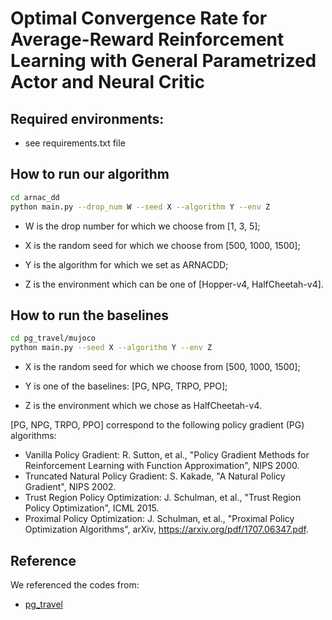 # Optimal Convergence Rate for Average-Reward Reinforcement Learning with General Parametrized Actor and Neural Critic

## Required environments:
- see requirements.txt file

## How to run our algorithm

```bash
cd arnac_dd
python main.py --drop_num W --seed X --algorithm Y --env Z
```
- W is the drop number for which we choose from [1, 3, 5];

- X is the random seed for which we choose from [500, 1000, 1500];

- Y is the algorithm for which we set as ARNACDD;

- Z is the environment which can be one of [Hopper-v4, HalfCheetah-v4].

## How to run the baselines

```bash
cd pg_travel/mujoco
python main.py --seed X --algorithm Y --env Z
```

- X is the random seed for which we choose from [500, 1000, 1500];

- Y is one of the baselines: [PG, NPG, TRPO, PPO];

- Z is the environment which we chose as HalfCheetah-v4.

[PG, NPG, TRPO, PPO] correspond to the following policy gradient (PG) algorithms:
* Vanilla Policy Gradient: R. Sutton, et al., "Policy Gradient Methods for Reinforcement Learning with Function Approximation", NIPS 2000.
* Truncated Natural Policy Gradient: S. Kakade, "A Natural Policy Gradient", NIPS 2002.
* Trust Region Policy Optimization: J. Schulman, et al., "Trust Region Policy Optimization", ICML 2015.
* Proximal Policy Optimization: J. Schulman, et al., "Proximal Policy Optimization Algorithms", arXiv, https://arxiv.org/pdf/1707.06347.pdf.


## Reference
We referenced the codes from:
* [pg_travel](https://github.com/reinforcement-learning-kr/pg_travel)
